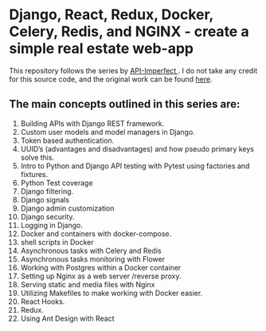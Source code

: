 # Django, React, Redux, Docker, Celery, Redis, and NGINX - create a simple real estate web-app

This repository follows the series by [API-Imperfect ](https://www.youtube.com/watch?v=UsfR34yl9K8&list=WL&index=44&t=9461s). I do not take any credit for this source code, and the original work can be found [here](https://github.com/API-Imperfect/django-real-estate).

## The main concepts outlined in this series are:
1) Building APIs with Django REST framework.
2) Custom user models and model managers in Django.
3) Token based authentication.
4) UUID’s (advantages and disadvantages) and how pseudo primary keys solve this.
5) Intro to Python and Django API testing with Pytest using factories and fixtures.
6) Python Test coverage 
7) Django filtering.
8) Django signals
9) Django admin customization
10) Django security.
11) Logging in Django.
12) Docker and containers with docker-compose.
13) shell scripts in Docker
14) Asynchronous tasks with Celery and Redis
15) Asynchronous tasks monitoring with Flower
16) Working with Postgres within a Docker container 
17) Setting up Nginx as a web server /reverse proxy.
18) Serving static and media files with Nginx
19) Utilizing Makefiles to make working with Docker easier.
20) React Hooks.
21) Redux.
22) Using Ant Design with React
